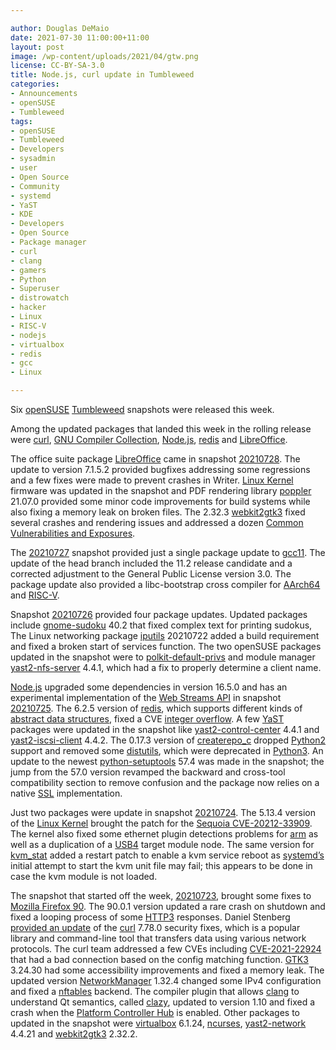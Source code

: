 ```yaml
---

author: Douglas DeMaio
date: 2021-07-30 11:00:00+11:00
layout: post
image: /wp-content/uploads/2021/04/gtw.png
license: CC-BY-SA-3.0
title: Node.js, curl update in Tumbleweed
categories:
- Announcements
- openSUSE
- Tumbleweed
tags:
- openSUSE
- Tumbleweed
- Developers
- sysadmin
- user
- Open Source
- Community
- systemd
- YaST
- KDE
- Developers
- Open Source
- Package manager
- curl
- clang
- gamers
- Python
- Superuser
- distrowatch
- hacker
- Linux
- RISC-V
- nodejs
- virtualbox
- redis
- gcc
- Linux

---
```


Six [openSUSE](https://get.opensuse.org/) [Tumbleweed](https://get.opensuse.org/tumbleweed/) snapshots were released this week. 

Among the updated packages that landed this week in the rolling release were [curl](https://curl.se/), [GNU Compiler Collection](https://gcc.gnu.org/), [Node.js](https://nodejs.org/en/), [redis](https://redis.io/) and [LibreOffice](https://www.libreoffice.org/). 

The office suite package [LibreOffice](https://www.libreoffice.org/) came in snapshot [20210728](https://lists.opensuse.org/archives/list/factory@lists.opensuse.org/thread/4ANQEHP4EVVDOBQNMGE6H7TE6RB6I56V/). The update to version 7.1.5.2 provided bugfixes addressing some regressions and a few fixes were made to prevent crashes in Writer. [Linux Kernel](https://www.kernel.org/) firmware was updated in the snapshot and PDF rendering library [poppler](https://poppler.freedesktop.org/) 21.07.0 provided some minor code improvements for build systems while also fixing a memory leak on broken files. The 2.32.3 [webkit2gtk3](https://webkitgtk.org/) fixed several crashes and rendering issues and addressed a dozen [Common Vulnerabilities and Exposures](https://en.wikipedia.org/wiki/Common_Vulnerabilities_and_Exposures).

The [20210727](https://lists.opensuse.org/archives/list/factory@lists.opensuse.org/thread/4ANQEHP4EVVDOBQNMGE6H7TE6RB6I56V/) snapshot provided just a single package update to [gcc11](https://gcc.gnu.org/). The update of the head branch included the 11.2 release candidate and a corrected adjustment to the General Public License version 3.0. The package update also provided a libc-bootstrap cross compiler for [AArch64](https://en.wikipedia.org/wiki/AArch64) and [RISC-V](https://riscv.org/).

Snapshot [20210726](https://lists.opensuse.org/archives/list/factory@lists.opensuse.org/thread/AVMNENILQU4JHSEHK7KVV744YTSHNVDA/) provided four package updates. Updated packages include [gnome-sudoku](https://wiki.gnome.org/Apps/Sudoku) 40.2 that fixed complex text for printing sudokus, The Linux networking package [iputils](https://github.com/iputils/iputils) 20210722 added a build requirement and fixed a broken start of services function. The two openSUSE packages updated in the snapshot were to [polkit-default-privs](https://github.com/openSUSE/polkit-default-privs) and module manager  [yast2-nfs-server](https://github.com/yast/yast-nfs-server) 4.4.1, which had a fix to properly determine a client name.

[Node.js](https://nodejs.org/en/) upgraded some dependencies in version 16.5.0 and has an experimental implementation of the [Web Streams API](https://nodejs.org/api/webstreams.html) in snapshot [20210725](https://lists.opensuse.org/archives/list/factory@lists.opensuse.org/thread/34WIKAAECHI5ORNLHMZUFVFW7FHVRMPT/). The 6.2.5 version of [redis](https://redis.io/), which supports different kinds of [abstract data structures](https://en.wikipedia.org/wiki/Abstract_data_type), fixed a CVE [integer overflow](https://en.wikipedia.org/wiki/Integer_overflow). A few  [YaST](https://yast.opensuse.org/) packages were updated in the snapshot like [yast2-control-center](https://github.com/yast/yast-control-center) 4.4.1 and [yast2-iscsi-client](https://github.com/yast/yast-iscsi-client) 4.4.2. The 0.17.3 version of [createrepo_c](https://github.com/rpm-software-management/createrepo_c) dropped [Python2](https://www.python.org/) support and removed some [distutils](https://docs.python.org/3.11/library/distutils.html), which were deprecated in [Python3](https://www.python.org/). An update to the newest [python-setuptools](https://pypi.org/project/setuptools/) 57.4 was made in the snapshot; the jump from the 57.0 version revamped the backward and cross-tool compatibility section to remove confusion and the package now relies on a native [SSL](https://en.wikipedia.org/wiki/Transport_Layer_Security#SSL_1.0,_2.0,_and_3.0) implementation.

Just two packages were update in snapshot [20210724](https://lists.opensuse.org/archives/list/factory@lists.opensuse.org/thread/Q2BKWGBZTHAUM2RIRRNP42JLSYEHBIVE/). The 5.13.4 version of the  [Linux Kernel](https://www.kernel.org/)  brought the patch for the [Sequoia CVE-20212-33909](https://www.suse.com/security/cve/CVE-2021-33909.html). The kernel also fixed some ethernet plugin detections problems for [arm](https://www.arm.com/) as well as a duplication of a [USB4](https://en.wikipedia.org/wiki/USB4) target module node. The same version for [kvm_stat](https://github.com/torvalds/linux/tree/master/tools/kvm/kvm_stat) added a restart patch to enable a kvm service reboot as [systemd’s](https://freedesktop.org/wiki/Software/systemd/) initial attempt to start the kvm unit file may fail; this appears to be done in case the kvm module is not loaded.

The snapshot that started off the week, [20210723](https://lists.opensuse.org/archives/list/factory@lists.opensuse.org/thread/W7C74SG5BZZ5EAY2SY2BCIPM3BDZO4AF/), brought some fixes to [Mozilla Firefox 90](https://www.mozilla.org/en-US/firefox/90.0/releasenotes/). The 90.0.1 version updated a rare crash on shutdown and fixed a looping process of some [HTTP3](https://en.wikipedia.org/wiki/HTTP/3) responses. Daniel Stenberg [provided an update](https://youtu.be/XHaJGFj6wVg) of the [curl](https://curl.se/) 7.78.0 security fixes, which is a popular library and command-line tool that transfers data using various network protocols. The curl team addressed a few CVEs including [CVE-2021-22924](https://www.suse.com/security/cve/CVE-2021-22924.html) that had a bad connection based on the config matching function. [GTK3](https://www.gtk.org/) 3.24.30 had some accessibility improvements and fixed a memory leak. The updated version  [NetworkManager](https://github.com/NetworkManager/NetworkManager) 1.32.4 changed some IPv4 configuration and fixed a [nftables](https://wiki.nftables.org/) backend. The compiler plugin that allows [clang](https://clang.llvm.org/) to understand Qt semantics, called [clazy](https://github.com/KDE/clazy), updated to version 1.10 and fixed a crash when the [Platform Controller Hub](https://en.wikipedia.org/wiki/Platform_Controller_Hub) is enabled. Other packages to updated in the snapshot were [virtualbox](https://www.virtualbox.org/) 6.1.24, [ncurses](https://en.wikipedia.org/wiki/Ncurses), [yast2-network](https://github.com/yast/yast-network) 4.4.21 and [webkit2gtk3](https://webkitgtk.org/) 2.32.2.
